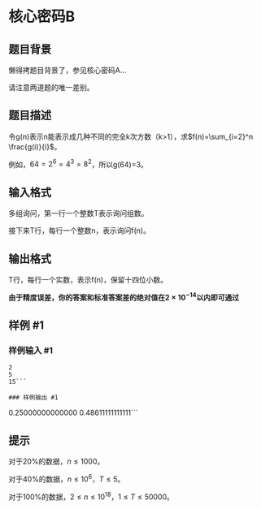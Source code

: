 # 核心密码B

## 题目背景

懒得拷题目背景了，参见核心密码A...

请注意两道题的唯一差别。


## 题目描述

令g(n)表示n能表示成几种不同的完全k次方数（k>1），求$f(n)=\sum_{i=2}^n \frac{g(i)}{i}$。

例如，$64=2^6=4^3=8^2$，所以g(64)=3。


## 输入格式

多组询问，第一行一个整数T表示询问组数。

接下来T行，每行一个整数n，表示询问f(n)。


## 输出格式

T行，每行一个实数，表示f(n)，保留十四位小数。

**由于精度误差，你的答案和标准答案差的绝对值在$2 \times 10^{-14}$以内即可通过**


## 样例 #1

### 样例输入 #1
```
2
5
15```

### 样例输出 #1

```
0.25000000000000
0.48611111111111```

## 提示

对于20%的数据，$n \leq 1000$。

对于40%的数据，$n \leq 10^6$，$T \leq 5$。

对于100%的数据，$2 \leq n \leq 10^{18}$，$1 \leq T \leq 50000$。

